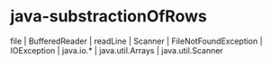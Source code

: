 # java-substractionOfRows
file | BufferedReader | readLine | Scanner | FileNotFoundException | IOException | java.io.* | java.util.Arrays | java.util.Scanner  
